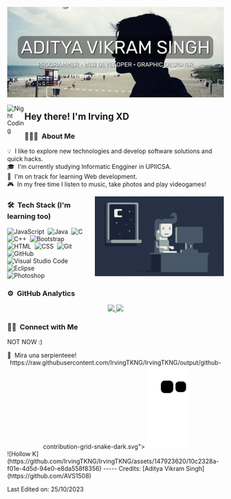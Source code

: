 
![Aditya Vikram Singh Banner](https://raw.githubusercontent.com/AVS1508/AVS1508/master/assets/Aditya%20Vikram%20Singh%20Banner.jpg)

<img alt="Night Coding" src="./assets/Hand%20Wave.gif" width='40' align="left"/><h2>Hey there! I'm Irving XD</h2>

<!-- ## 👋 &nbsp;Hey there! I'm Irving -->

### 👨🏻‍💻 &nbsp;About Me

💡 &nbsp;I like to explore new technologies and develop software solutions and quick hacks.\
🎓 &nbsp;I'm currently studying Informatic Engginer in UPIICSA.\
🌱 &nbsp;I'm on track for learning Web development.\
🎮 &nbsp;In my free time I listen to music, take photos and play videogames!

<img alt="Night Coding" src="https://raw.githubusercontent.com/AVS1508/AVS1508/master/assets/Night-Coding.gif" align="right"/>


### 🛠 &nbsp;Tech Stack (I'm learning too)

![JavaScript](https://img.shields.io/badge/-JavaScript-05122A?style=flat&logo=javascript)&nbsp;
![Java](https://img.shields.io/badge/-Java-05122A?style=flat&logo=Java&logoColor=FFA518)&nbsp;
![C](https://img.shields.io/badge/-C-05122A?style=flat&logo=C&logoColor=A8B9CC)&nbsp;
![C++](https://img.shields.io/badge/-C++-05122A?style=flat&logo=C%2B%2B&logoColor=00599C)&nbsp;
![Bootstrap](https://img.shields.io/badge/-Bootstrap-05122A?style=flat&logo=bootstrap&logoColor=563D7C)\
![HTML](https://img.shields.io/badge/-HTML-05122A?style=flat&logo=HTML5)&nbsp;
![CSS](https://img.shields.io/badge/-CSS-05122A?style=flat&logo=CSS3&logoColor=1572B6)&nbsp;
![Git](https://img.shields.io/badge/-Git-05122A?style=flat&logo=git)&nbsp;
![GitHub](https://img.shields.io/badge/-GitHub-05122A?style=flat&logo=github)&nbsp;
![Visual Studio Code](https://img.shields.io/badge/-Visual%20Studio%20Code-05122A?style=flat&logo=visual-studio-code&logoColor=007ACC)&nbsp;
![Eclipse](https://img.shields.io/badge/-Eclipse-05122A?style=flat&logo=eclipse-ide&logoColor=2C2255)\
![Photoshop](https://img.shields.io/badge/-Photoshop-05122A?style=flat&logo=adobe-photoshop)&nbsp;

### ⚙️ &nbsp;GitHub Analytics

<p align="center">
<a href="https://github.com/IrvingTKNG">
  <img height="180em" src="https://github-readme-stats-eight-theta.vercel.app/api?username=IrvingTKNG&show_icons=true&theme=algolia&include_all_commits=true&count_private=true"/>
  <img height="180em" src="https://github-readme-stats-eight-theta.vercel.app/api/top-langs/?username=IrvingTKNG&layout=compact&langs_count=8&theme=algolia"/>
</a>
</p>

### 🤝🏻 &nbsp;Connect with Me

<p align="center">
  <p> NOT NOW :)</p>

  
</p>
🐍 &nbsp;Mira una serpienteee!
<div align="center">
<picture>
https://raw.githubusercontent.com/IrvingTKNG/IrvingTKNG/output/github-contribution-grid-snake-dark.svg">
  <source media="(prefers-color-scheme: light)" srcset="https://raw.githubusercontent.com/IrvingTKNG/IrvingTKNG/output/github-contribution-grid-snake.svg">
  <img alt="github contribution grid snake animation" src="https://raw.githubusercontent.com/IrvingTKNG/IrvingTKNG/output/github-contribution-grid-snake.svg">
</picture>
</div>
![Hollow K](https://github.com/IrvingTKNG/IrvingTKNG/assets/147923620/10c2328a-f01e-4d5d-94e0-e8da558f8356)
-----
Credits: [Aditya Vikram Singh](https://github.com/AVS1508)

Last Edited on: 25/10/2023
